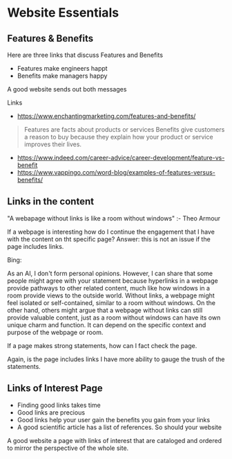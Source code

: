 # Website Essentials

## Features & Benefits

Here are three links that discuss Features and Benefits

* Features make engineers happt
* Benefits make managers happy

A good website sends out both messages

Links

* https://www.enchantingmarketing.com/features-and-benefits/

> Features are facts about products or services
> Benefits give customers a reason to buy because they explain how your product or service improves their lives.

* https://www.indeed.com/career-advice/career-development/feature-vs-benefit
* https://www.vappingo.com/word-blog/examples-of-features-versus-benefits/

## Links in the content

"A webapage without links is like a room without windows" :- Theo Armour

If a webpage is interesting how do I continue the engagement that I have with the content on tht specific page? Answer: this is not an issue if the page includes links.

Bing:

As an AI, I don't form personal opinions. However, I can share that some people might agree with your statement because hyperlinks in a webpage provide pathways to other related content, much like how windows in a room provide views to the outside world. Without links, a webpage might feel isolated or self-contained, similar to a room without windows. On the other hand, others might argue that a webpage without links can still provide valuable content, just as a room without windows can have its own unique charm and function. It can depend on the specific context and purpose of the webpage or room.

If a page makes strong statements, how can I fact check the page.

Again, is the page includes links I have more ability to gauge the trush of the statements.


## Links of Interest Page

* Finding good links takes time
* Good links are precious
* Good links help your user gain the benefits you gain from your links
* A good scientific article has a list of references. So should your website

A good website a page with links of interest that are cataloged and ordered to mirror the perspective of the whole site.


